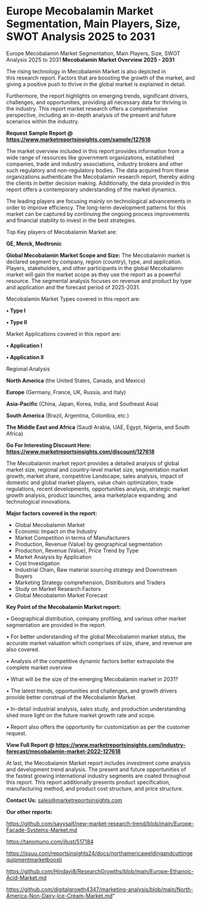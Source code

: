 # Europe Mecobalamin Market Segmentation, Main Players, Size, SWOT Analysis 2025 to 2031
Europe Mecobalamin Market Segmentation, Main Players, Size, SWOT Analysis 2025 to 2031
<Strong> Mecobalamin Market Overview 2025 - 2031</strong>

The rising technology in Mecobalamin Market is also depicted in this research report. Factors that are boosting the growth of the market, and giving a positive push to thrive in the global market is explained in detail.

Furthermore, the report highlights on emerging trends, significant drivers, challenges, and opportunities, providing all necessary data for thriving in the industry. This report market research offers a comprehensive perspective, including an in-depth analysis of the present and future scenarios within the industry.

<strong>Request Sample Report @ <a href=https://www.marketreportsinsights.com/sample/127618>https://www.marketreportsinsights.com/sample/127618</a></strong>

The market overview included in this report provides information from a wide range of resources like government organizations, established companies, trade and industry associations, industry brokers and other such regulatory and non-regulatory bodies. The data acquired from these organizations authenticate the Mecobalamin research report, thereby aiding the clients in better decision making. Additionally, the data provided in this report offers a contemporary understanding of the market dynamics.

The leading players are focusing mainly on technological advancements in order to improve efficiency. The long-term development patterns for this market can be captured by continuing the ongoing process improvements and financial stability to invest in the best strategies.

Top Key players of Mecobalamin Market are:

<strong>GE, Merck, Medtronic</strong>

<strong><b>Global Mecobalamin Market Scope and Size:</b></strong>
The Mecobalamin market is declared segment by company, region (country), type, and application. Players, stakeholders, and other participants in the global Mecobalamin market will gain the market scope as they use the report as a powerful resource. The segmental analysis focuses on revenue and product by type and application and the forecast period of 2025-2031.

Mecobalamin Market Types covered in this report are:

<strong>• Type I

• Type II</strong>

Market Applications covered in this report are:

<strong>• Application I

• Application II</strong> 

Regional Analysis

<strong>North America</strong> (the United States, Canada, and Mexico)

<strong>Europe</strong> (Germany, France, UK, Russia, and Italy)

<strong>Asia-Pacific</strong> (China, Japan, Korea, India, and Southeast Asia)

<strong>South America</strong> (Brazil, Argentina, Colombia, etc.)

<strong>The Middle East and Africa</strong> (Saudi Arabia, UAE, Egypt, Nigeria, and South Africa)

<strong>Go For Interesting Discount Here: <a href=https://www.marketreportsinsights.com/discount/127618>https://www.marketreportsinsights.com/discount/127618</a></strong>

The Mecobalamin market report provides a detailed analysis of global market size, regional and country-level market size, segmentation market growth, market share, competitive Landscape, sales analysis, impact of domestic and global market players, value chain optimization, trade regulations, recent developments, opportunities analysis, strategic market growth analysis, product launches, area marketplace expanding, and technological innovations.

<strong><b>Major factors covered in the report:</b></strong>
<ul>
  <li>Global Mecobalamin Market </li>
  <li>Economic Impact on the Industry</li>
  <li>Market Competition in terms of Manufacturers</li>
  <li>Production, Revenue (Value) by geographical segmentation</li>
  <li>Production, Revenue (Value), Price Trend by Type</li>
  <li>Market Analysis by Application</li>
  <li>Cost Investigation</li>
  <li>Industrial Chain, Raw material sourcing strategy and Downstream Buyers</li>
  <li>Marketing Strategy comprehension, Distributors and Traders</li>
  <li>Study on Market Research Factors</li>
  <li>Global Mecobalamin Market Forecast</li>
</ul>

<strong><b>Key Point of the Mecobalamin Market report:</b></strong>

• Geographical distribution, company profiling, and various other market segmentation are provided in the report.

• For better understanding of the global Mecobalamin market status, the accurate market valuation which comprises of size, share, and revenue are also covered.

• Analysis of the competitive dynamic factors better extrapolate the complete market overview

• What will be the size of the emerging Mecobalamin market in 2031?

• The latest trends, opportunities and challenges, and growth drivers provide better construal of the Mecobalamin Market.

• In-detail industrial analysis, sales study, and production understanding shed more light on the future market growth rate and scope.

• Report also offers the opportunity for customization as per the customer request.

<strong><b>View Full Report @ <a href=https://www.marketreportsinsights.com/industry-forecast/mecobalamin-market-2022-127618>https://www.marketreportsinsights.com/industry-forecast/mecobalamin-market-2022-127618</a></b></strong>


At last, the Mecobalamin Market report includes investment come analysis and development trend analysis. The present and future opportunities of the fastest growing international industry segments are coated throughout this report. This report additionally presents product specification, manufacturing method, and product cost structure, and price structure.

<strong>Contact Us:</strong>
sales@marketreportsinsights.com

<strong>Our other reports:</strong>

<a href=https://github.com/sayysaif/new-market-research-trend/blob/main/Europe-Facade-Systems-Market.md>https://github.com/sayysaif/new-market-research-trend/blob/main/Europe-Facade-Systems-Market.md</a>

<a href=https://tanomuno.com/illust/517184>https://tanomuno.com/illust/517184</a>

<a href=https://issuu.com/reportsinsights24/docs/northamericaweldingandcuttingequipmentmarketboosti>https://issuu.com/reportsinsights24/docs/northamericaweldingandcuttingequipmentmarketboosti</a>

<a href=https://github.com/Hindavi8/ResearchGrowths/blob/main/Europe-Ethanoic-Acid-Market.md>https://github.com/Hindavi8/ResearchGrowths/blob/main/Europe-Ethanoic-Acid-Market.md</a>

<a href=https://github.com/digitalgrowth4347/marketing-analysis/blob/main/North-America-Non-Dairy-Ice-Cream-Market.md>https://github.com/digitalgrowth4347/marketing-analysis/blob/main/North-America-Non-Dairy-Ice-Cream-Market.md</a>"
